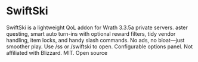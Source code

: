 # SwiftSki
SwiftSki is a lightweight QoL addon for Wrath 3.3.5a private servers. aster questing, smart auto turn-ins with optional reward filters, tidy vendor handling, item locks, and handy slash commands. No ads, no bloat—just smoother play. Use /ss or /swiftski to open. Configurable options panel. Not affiliated with Blizzard. MIT. Open source
